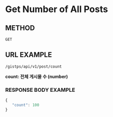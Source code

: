 # Get Number of All Posts



## METHOD

```text
GET
```

## URL EXAMPLE

```text
/gistps/api/v1/post/count
```

**count: 전체 게시물 수 \(number\)**

### RESPONSE BODY EXAMPLE

```javascript
{
   "count": 100
}
```



